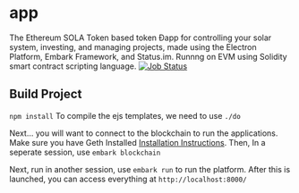 # app
The Ethereum SOLA Token based token Ðapp for controlling your solar system, investing, and managing projects, made using the Electron Platform, Embark Framework, and Status.im. Runnng on EVM using Solidity smart contract scripting language.
[![Job Status](https://inspecode.rocro.com/badges/github.com/solariot/app/status?token=_4455AJS85fiY-DxkY2nQ2R3vCsWQAQZv6ERc9EnaGk)](https://inspecode.rocro.com/jobs/github.com/solariot/app/latest?completed=true)
## Build Project

```npm install```
To compile the ejs templates, we need to use ```./do```

Next... you will want to connect to the blockchain to run the applications. Make sure you have Geth Installed [Installation Instructions](https://github.com/ethereum/go-ethereum/wiki/Building-Ethereum). Then, In a seperate session, use ```embark blockchain```

Next, run in another session, use ```embark run``` to run the platform. After this is launched, you can access everything at ```http://localhost:8000/```
